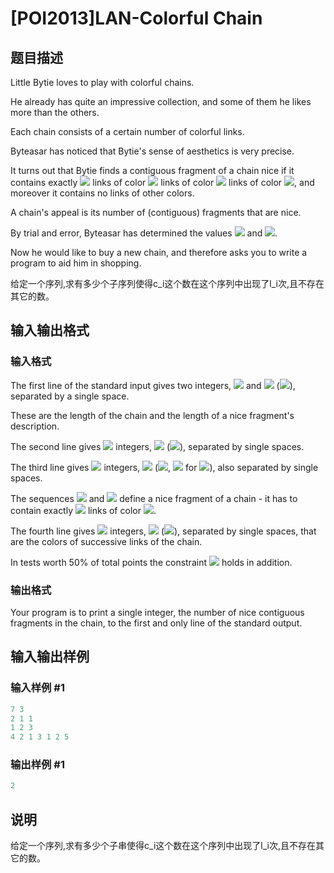 # [POI2013]LAN-Colorful Chain

## 题目描述

Little Bytie loves to play with colorful chains.

He already has quite an impressive collection, and some of them he likes more than the others.

Each chain consists of a certain number of colorful links.

Byteasar has noticed that Bytie's sense of aesthetics is very precise.

It turns out that Bytie finds a contiguous fragment of a chain nice if it contains exactly ![](http://main.edu.pl/images/OI20/lan-en-tex.1.png) links of color ![](http://main.edu.pl/images/OI20/lan-en-tex.2.png) links of color ![](http://main.edu.pl/images/OI20/lan-en-tex.3.png) links of color ![](http://main.edu.pl/images/OI20/lan-en-tex.4.png), and moreover it contains no links of other colors.

A chain's appeal is its number of (contiguous) fragments that are nice.

By trial and error, Byteasar has determined the values ![](http://main.edu.pl/images/OI20/lan-en-tex.5.png) and ![](http://main.edu.pl/images/OI20/lan-en-tex.6.png).

Now he would like to buy a new chain, and therefore asks you to write a program to aid him in shopping.

给定一个序列,求有多少个子序列使得c\_i这个数在这个序列中出现了l\_i次,且不存在其它的数。

## 输入输出格式

### 输入格式

The first line of the standard input gives two integers, ![](http://main.edu.pl/images/OI20/lan-en-tex.7.png) and ![](http://main.edu.pl/images/OI20/lan-en-tex.8.png) (![](http://main.edu.pl/images/OI20/lan-en-tex.9.png)), separated by a single space.

These are the length of the chain and the length of a nice fragment's description.

The second line gives ![](http://main.edu.pl/images/OI20/lan-en-tex.10.png) integers, ![](http://main.edu.pl/images/OI20/lan-en-tex.11.png) (![](http://main.edu.pl/images/OI20/lan-en-tex.12.png)), separated by single spaces.

The third line gives ![](http://main.edu.pl/images/OI20/lan-en-tex.13.png) integers, ![](http://main.edu.pl/images/OI20/lan-en-tex.14.png) (![](http://main.edu.pl/images/OI20/lan-en-tex.15.png), ![](http://main.edu.pl/images/OI20/lan-en-tex.16.png) for ![](http://main.edu.pl/images/OI20/lan-en-tex.17.png)), also separated by single spaces.

The sequences ![](http://main.edu.pl/images/OI20/lan-en-tex.18.png) and ![](http://main.edu.pl/images/OI20/lan-en-tex.19.png) define a nice fragment of a chain - it has to contain exactly ![](http://main.edu.pl/images/OI20/lan-en-tex.20.png) links of color ![](http://main.edu.pl/images/OI20/lan-en-tex.21.png).

The fourth line gives ![](http://main.edu.pl/images/OI20/lan-en-tex.22.png) integers, ![](http://main.edu.pl/images/OI20/lan-en-tex.23.png) (![](http://main.edu.pl/images/OI20/lan-en-tex.24.png)), separated by single spaces, that are the colors of successive links of the chain.

In tests worth 50% of total points the constraint ![](http://main.edu.pl/images/OI20/lan-en-tex.25.png) holds in addition.

### 输出格式

Your program is to print a single integer, the number of nice contiguous fragments in the chain, to the first and only line of the standard output.

## 输入输出样例

### 输入样例 #1

```cpp
7 3
2 1 1
1 2 3
4 2 1 3 1 2 5

```
### 输出样例 #1

```cpp
2

```
## 说明

给定一个序列,求有多少个子串使得c\_i这个数在这个序列中出现了l\_i次,且不存在其它的数。

